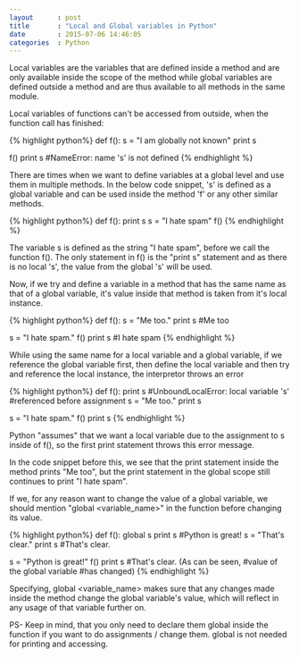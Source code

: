 ```yaml
---
layout      : post
title       : "Local and Global variables in Python"
date        : 2015-07-06 14:46:05
categories  : Python
---
```


Local variables are the variables that are defined inside a method and are only available inside the scope of the method while global variables are defined outside a method and are thus available to all methods in the same module. 

Local variables of functions can't be accessed from outside, when the function call has finished:

{% highlight python%}
def f():
    s = "I am globally not known"
    print s 

f()
print s #NameError: name 's' is not defined
{% endhighlight %}

There are times when we want to define variables at a global level and use them in multiple methods. In the below code snippet, 's' is defined as a global variable and can be used inside the method 'f' or any other similar methods.

{% highlight python%}
def f(): 
    print s 
s = "I hate spam"
f()
{% endhighlight %}

The variable s is defined as the string "I hate spam", before we call the function f(). The only statement in f() is the "print s" statement and as there is no local 's', the value from the global 's' will be used. 

Now, if we try and define a variable in a method that has the same name as that of a global variable, it's value inside that method is taken from it's local instance.

{% highlight python%}
def f(): 
    s = "Me too."
    print s         #Me too

s = "I hate spam." 
f()
print s             #I hate spam
{% endhighlight %}

While using the same name for a local variable and a global variable, if we reference the global variable first, then define the local variable and then try and reference the local instance, the interpretor throws an error

{% highlight python%}
def f(): 
    print s         #UnboundLocalError: local variable 's' 
                    #referenced before assignment
    s = "Me too."
    print s

s = "I hate spam." 
f()
print s
{% endhighlight %}

Python "assumes" that we want a local variable due to the assignment to s inside of f(), so the first print statement throws this error message.

In the code snippet before this, we see that the print statement inside the method prints "Me too", but the print statement in the global scope still continues to print "I hate spam". 

If we, for any reason want to change the value of a global variable, we should mention "global <variable_name>" in the function before changing its value.

{% highlight python%}
def f():
    global s
    print s                 #Python is great!
    s = "That's clear."
    print s                 #That's clear.


s = "Python is great!" 
f()
print s                     #That's clear. (As can be seen,
                            #value of the global variable 
                            #has changed)
{% endhighlight %}

Specifying, global <variable_name> makes sure that any changes made inside the method change the global variable's value, which will reflect in any usage of that variable further on.

PS- Keep in mind, that you only need to declare them global inside the function if you want to do assignments / change them. global is not needed for printing and accessing.

